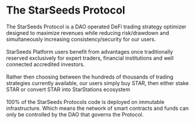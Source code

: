 # The StarSeeds Protocol

The StarSeeds Protocol is a DAO operated DeFi trading strategy optimizer designed to maximize revenues while reducing risk/drawdown and simultaneously increasing consistency/security for our users.\
\
StarSeeds Platform users benefit from advantages once traditionally reserved exclusively for expert traders, financial institutions and well connected accredited investors.\
\
Rather then choosing between the hundreds of thousands of trading strategies currently available, our users simply buy STAR, then either stake STAR or convert STAR into StarStations ecosystem \
\
100% of the StarSeeds Protocols code is deployed on immutable infrastructure. Which means the network of smart contracts and funds can only be controlled by the DAO that governs the Protocol.
